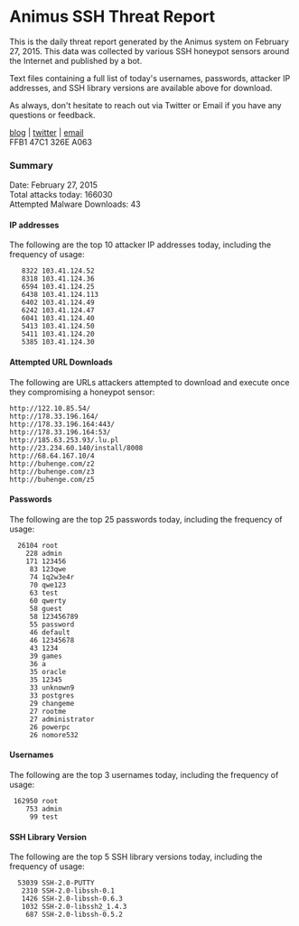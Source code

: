# Animus SSH Threat Report

This is the daily threat report generated by the Animus system on February 27, 2015. This data was collected by various SSH honeypot sensors around the Internet and published by a bot.  

Text files containing a full list of today's usernames, passwords, attacker IP addresses, and SSH library versions are available above for download.  

As always, don't hesitate to reach out via Twitter or Email if you have any questions or feedback.  

[blog](http://morris.guru) | [twitter](https://twitter.com/andrew___morris) | [email](mailto:andrew@morris.guru)  
FFB1 47C1 326E A063  

### Summary

Date: February 27, 2015  
Total attacks today: 166030  
Attempted Malware Downloads: 43 

#### IP addresses
The following are the top 10 attacker IP addresses today, including the frequency of usage:
```
   8322 103.41.124.52
   8318 103.41.124.36
   6594 103.41.124.25
   6438 103.41.124.113
   6402 103.41.124.49
   6242 103.41.124.47
   6041 103.41.124.40
   5413 103.41.124.50
   5411 103.41.124.20
   5385 103.41.124.30
```

#### Attempted URL Downloads
The following are URLs attackers attempted to download and execute once they compromising a honeypot sensor:
```
http://122.10.85.54/
http://178.33.196.164/
http://178.33.196.164:443/
http://178.33.196.164:53/
http://185.63.253.93/.lu.pl
http://23.234.60.140/install/8008
http://68.64.167.10/4
http://buhenge.com/z2
http://buhenge.com/z3
http://buhenge.com/z5
```

#### Passwords
The following are the top 25 passwords today, including the frequency of usage:
```
  26104 root
    228 admin
    171 123456
     83 123qwe
     74 1q2w3e4r
     70 qwe123
     63 test
     60 qwerty
     58 guest
     58 123456789
     55 password
     46 default
     46 12345678
     43 1234
     39 games
     36 a
     35 oracle
     35 12345
     33 unknown9
     33 postgres
     29 changeme
     27 rootme
     27 administrator
     26 powerpc
     26 nomore532
```

#### Usernames
The following are the top 3 usernames today, including the frequency of usage:
```
 162950 root
    753 admin
     99 test
```

#### SSH Library Version
The following are the top 5 SSH library versions today, including the frequency of usage:
```
  53039 SSH-2.0-PUTTY
   2310 SSH-2.0-libssh-0.1
   1426 SSH-2.0-libssh-0.6.3
   1032 SSH-2.0-libssh2_1.4.3
    687 SSH-2.0-libssh-0.5.2
```
